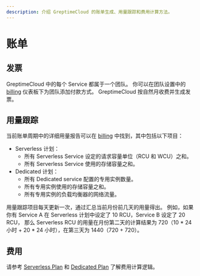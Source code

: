 ```yaml
---
description: 介绍 GreptimeCloud 的账单生成、用量跟踪和费用计算方法。
---
```


# 账单

## 发票

GreptimeCloud 中的每个 Service 都属于一个团队。
你可以在团队设置中的 [billing](https://console.greptime.cloud/settings/team#billing) 仪表板下为团队添加付款方式。
GreptimeCloud 按自然月收费并生成发票。

## 用量跟踪

当前账单周期中的详细用量报告可以在 [billing](https://console.greptime.cloud/settings/team#billing) 中找到，其中包括以下项目：

- Serverless 计划：
  - 所有 Serverless Service 设定的请求容量单位（RCU 和 WCU）之和。
  - 所有 Serverless Service 使用的存储容量之和。
- Dedicated 计划：
  - 所有 Dedicated service 配置的专用实例数量。
  - 所有专用实例使用的存储容量之和。
  - 所有专用实例的负载均衡器的网络流量。

用量跟踪项目每天更新一次，通过汇总当前月份前几天的用量得出。
例如，如果你有 Service A 在 Serverless 计划中设定了 10 RCU，Service B 设定了 20 RCU，
那么 Serverless RCU 的用量在月份第二天的计算结果为 720（10 * 24 小时 + 20 * 24 小时），在第三天为 1440（720 + 720）。

## 费用

请参考 [Serverless Plan](serverless.md#费用) 和 [Dedicated Plan](dedicated.md#费用) 了解费用计算逻辑。

